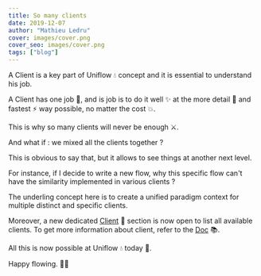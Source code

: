 ```yaml
---
title: So many clients
date: 2019-12-07
author: "Mathieu Ledru"
cover: images/cover.png
cover_seo: images/cover.png
tags: ["blog"]
---
```


A Client is a key part of Uniflow 💧 concept and it is essential to understand his job.

A Client has one job 🦄, and is job is to do it well ✨ at the more detail 🚀 and fastest ⚡️ way possible, no matter the cost 💥.

This is why so many clients will never be enough ⚔️.

And what if : we mixed all the clients together ?

This is obvious to say that, but it allows to see things at another next level.

For instance, if I decide to write a new flow, why this specific flow can't have the similarity implemented in various clients ?

The underling concept here is to create a unified paradigm context for multiple distinct and specific clients.

Moreover, a new dedicated [Client](https://uniflow.io/clients) 🦄 section is now open to list all available clients. To get more information about client, refer to the [Doc](https://uniflow.io/docs/concepts) 📚.

All this is now possible at Uniflow 💧 today 🚀.

Happy flowing. 🌟🎉
